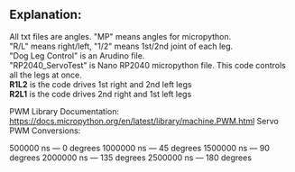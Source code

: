 ## Explanation:  

All txt files are angles. "MP" means angles for micropython.   
"R/L" means right/left, "1/2" means 1st/2nd joint of each leg.   
"Dog Leg Control" is an Arudino file.   
"RP2040_ServoTest" is Nano RP2040 micropython file. This code controls all the legs at once.   
**R1L2** is the code drives 1st right and 2nd left legs   
**R2L1** is the code drives 2nd right and 1st left legs

PWM Library Documentation: https://docs.micropython.org/en/latest/library/machine.PWM.html
Servo PWM Conversions:

500000 ns — 0 degrees
1000000 ns — 45 degrees
1500000 ns — 90 degrees
2000000 ns — 135 degrees
2500000 ns — 180 degrees
